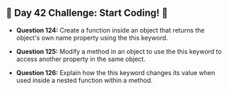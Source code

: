 ## 🚀 Day 42 Challenge: Start Coding! 🚀

- **Question 124:** Create a function inside an object that returns the object's own name property using the this keyword.

- **Question 125:** Modify a method in an object to use the this keyword to access another property in the same object.

- **Question 126:** Explain how the this keyword changes its value when used inside a nested function within a method.
